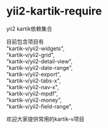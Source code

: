 # yii2-kartik-require
yii2 kartik依赖集合


目前包含项目有  
"kartik-v/yii2-widgets",  
"kartik-v/yii2-grid",  
"kartik-v/yii2-detail-view",  
"kartik-v/yii2-date-range",  
"kartik-v/yii2-export",  
"kartik-v/yii2-tabs-x",  
"kartik-v/yii2-nav-x",  
"kartik-v/yii2-mpdf",  
"kartik-v/yii2-money",  
"kartik-v/yii2-field-range",  


欢迎大家提供常用的kartik-v项目
